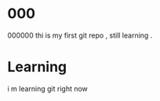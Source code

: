 # 000
000000
thi is my first git  repo , still learning .
<br>
<h1>Learning</h1>
<p>i m learning git right now</p>

